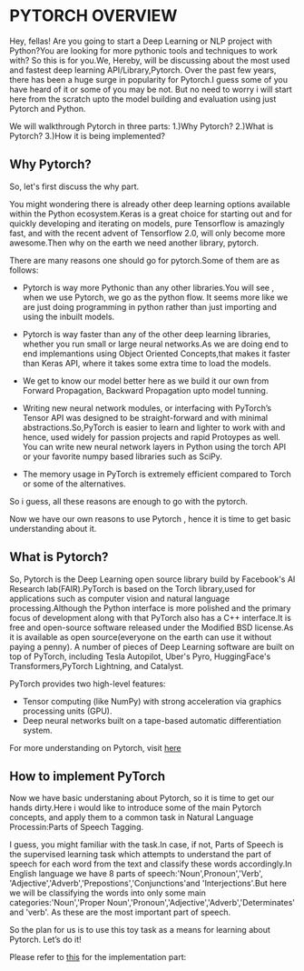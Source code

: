 # PYTORCH OVERVIEW
Hey, fellas! Are you going to start a Deep Learning or NLP project with Python?You are looking for more pythonic tools and techniques to work with?
So this is for you.We, Hereby, will be discussing about the most used and fastest deep learning API/Library,Pytorch.
Over the past few years, there has been a huge surge in popularity for Pytorch.I guess some of you have heard of it or some of you may be not. But no need to worry i will start here from the scratch upto the model building and evaluation using just Pytorch and Python.

We will walkthrough Pytorch in three parts:
1.)Why Pytorch?
2.)What is Pytorch?
3.)How it is being implemented?

## Why Pytorch? 

So, let's first discuss the why part.

You might wondering there is already other deep learning options available within the Python ecosystem.Keras is a great choice for starting out and for quickly developing and iterating on models, pure Tensorflow is amazingly fast, and with the recent advent of Tensorflow 2.0, will only become more awesome.Then why on the earth we need another library, pytorch.

There are many reasons one should go for pytorch.Some of them are as follows:

* Pytorch is way more Pythonic than any other libraries.You will see , when we use Pytorch, we go as the python flow. It seems more like      we are just doing programming in python rather than just importing and using the inbuilt models.

* Pytorch is way faster than any of the other deep learning libraries, whether you run small or large neural networks.As we are doing end to end implemantions using Object Oriented Concepts,that makes it faster than Keras API, where it takes some extra time to load the models.

* We get to know our model better here as we build it our own from Forward Propagation, Backward Propagation upto model tunning.

* Writing new neural network modules, or interfacing with PyTorch’s Tensor API was designed to be straight-forward and with minimal abstractions.So,PyTorch is easier to learn and lighter to work with and hence, used widely for passion projects and rapid Protoypes as well. 
You can write new neural network layers in Python using the torch API or your favorite numpy based libraries such as SciPy.

* The memory usage in PyTorch is extremely efficient compared to Torch or some of the alternatives.

So i guess, all these reasons are enough to go with the pytorch.

Now we have our own reasons to use Pytorch , hence it is time to get basic understanding about it.
 
## What is Pytorch?

So, Pytorch is the Deep Learning open source library build by Facebook's AI Research lab(FAIR).PyTorch is based on the Torch library,used for applications such as computer vision and natural language processing.Although the Python interface is more polished and the primary focus of development along with that PyTorch also has a C++ interface.It is free and open-source software released under the Modified BSD license.As it is available as open source(everyone on the earth can use it without paying a penny).
A number of pieces of Deep Learning software are built on top of PyTorch, including Tesla Autopilot, Uber's Pyro, HuggingFace's Transformers,PyTorch Lightning, and Catalyst. 

PyTorch provides two high-level features:

* Tensor computing (like NumPy) with strong acceleration via graphics processing units (GPU).
* Deep neural networks built on a tape-based automatic differentiation system.


For more understanding on Pytorch, visit [here](https://en.wikipedia.org/wiki/PyTorch#cite_note-17)

## How to implement PyTorch

Now we have basic understaning about Pytorch, so it is time to get our hands dirty.Here i would like to introduce some of the main Pytorch concepts, and apply them to a common task in Natural Language Processin:Parts of Speech Tagging. 

I guess, you might familiar with the task.In case, if not, Parts of Speech  is the supervised learning task which attempts to understand the part of speech for each word from the text and classify these words accordingly.In English language we have 8 parts of speech:'Noun',Pronoun','Verb', 'Adjective','Adverb','Prepostions','Conjunctions'and 'Interjections'.But here we will be classifying the words into only some main categories:'Noun','Proper Noun','Pronoun','Adjective','Adverb','Determinates' and 'verb'. As these are the most important part of speech.

So the plan for us is to use this toy task as a means for learning about Pytorch. Let’s do it! 

Please refer to [this](https://github.com/KavishGoyal/Open-contributions/blob/master/B2-NLP/Kavish_NLP_PyTorch.ipynb) for the implementation part:
  
